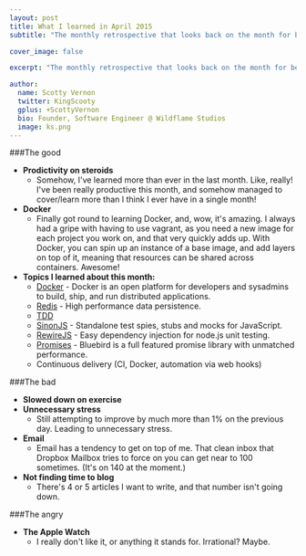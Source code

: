 ```yaml
---
layout: post
title: What I learned in April 2015
subtitle: "The monthly retrospective that looks back on the month for better or for worse."

cover_image: false

excerpt: "The monthly retrospective that looks back on the month for better or for worse."

author:
  name: Scotty Vernon
  twitter: KingScooty
  gplus: +ScottyVernon
  bio: Founder, Software Engineer @ Wildflame Studios
  image: ks.png
---
```



###The good
- **Prodictivity on steroids**
  - Somehow, I've learned more than ever in the last month. Like, really! I've been really productive this month, and somehow managed to cover/learn more than I think I ever have in a single month!
- **Docker**
  - Finally got round to learning Docker, and, wow, it's amazing. I always had a gripe with having to use vagrant, as you need a new image for each project you work on, and that very quickly adds up. With Docker, you can spin up an instance of a base image, and add layers on top of it, meaning that resources can be shared across containers. Awesome!
- **Topics I learned about this month:**
  - [Docker](https://www.docker.com/) - Docker is an open platform for developers and sysadmins to build, ship, and run distributed applications.
  - [Redis](http://redis.io/) - High performance data persistence.
  - [TDD](http://en.wikipedia.org/wiki/Test-driven_development)
  - [SinonJS](http://sinonjs.org/) - Standalone test spies, stubs and mocks for JavaScript.
  - [RewireJS](https://github.com/jhnns/rewire) - Easy dependency injection for node.js unit testing.
  - [Promises](https://github.com/petkaantonov/bluebird) - Bluebird is a full featured promise library with unmatched performance.
  - Continuous delivery (CI, Docker, automation via web hooks)


###The bad
- **Slowed down on exercise**
- **Unnecessary stress**
  - Still attempting to improve by much more than 1% on the previous day. Leading to unnecessary stress.
- **Email**
  - Email has a tendency to get on top of me. That clean inbox that Dropbox Mailbox tries to force on you can get near to 100 sometimes. (It's on 140 at the moment.)
- **Not finding time to blog**
  - There's 4 or 5 articles I want to write, and that number isn't going down.

###The angry
- **The Apple Watch**
  - I really don't like it, or anything it stands for. Irrational? Maybe.
